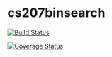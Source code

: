 # cs207binsearch
[![Build Status](https://travis-ci.org//cs207binsearch.svg?branch=master)](https://travis-ci.org/yaminibansal/cs207binsearch)

[![Coverage Status](https://coveralls.io/repos/github/yaminibansal/cs207binsearch/badge.svg?branch=master)](https://coveralls.io/github/yaminibansal/cs207binsearch?branch=master)